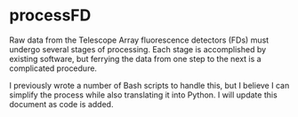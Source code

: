 # processFD

Raw data from the Telescope Array fluorescence detectors (FDs) must
undergo several stages of processing. Each stage is accomplished by
existing software, but ferrying the data from one step to the next
is a complicated procedure.

I previously wrote a number of Bash scripts to handle this, but I
believe I can simplify the process while also translating it into
Python. I will update this document as code is added.

